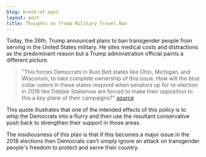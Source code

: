 ```yaml
---
blog: brock-of-ages
layout: post
title: Thoughts on Trump Military Travel Ban
---
```

<!-- What do I want to say with this? -->
<!-- The GOP is creating a new wedge issue that I predict will come into play in 2018 election -->
<!-- https://twitter.com/jonathanvswan/status/890202683721863168/photo/1?ref_src=twsrc%5Etfw&ref_url=https%3A%2F%2Fwww.reddit.com%2Fuser%2FKhanthulhu%2Fcomments%2F -->
<!-- The GOP will hope that this will be an issue that will weaken Democrat's support in red areas -->

Today, the 26th, Trump announced plans to ban transgender people from serving in the United States military. He sites medical costs and distractions as the predominant reason but a Trump administration official paints a different picture.

> "This forces Democrats in Rust Belt states like Ohio, Michigan, and Wisconsin, to take complete ownership of this issue. How will the blue collar voters in these states respond when senators up for re-election in 2018 like Debbie Stabenow are forced to make their opposition to this a key plank of their campaigns?" [source](https://twitter.com/jonathanvswan/status/890202683721863168/photo/1?ref_src=twsrc%5Etfw&ref_url=https%3A%2F%2Fwww.reddit.com%2Fuser%2FKhanthulhu%2Fcomments%2F)

This quote illustrates that one of the intended effects of this policy is to whip the Democrats into a flurry and then use the resultant conservative push back to strengthen their support in those areas.

The insidiousness of this plan is that if this becomes a major issue in the 2018 elections then Democrats can't simply ignore an attack on transgender people's freedom to protect and serve their country.